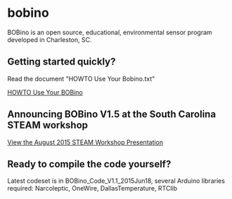 bobino
======

BOBino is an open source, educational, environmental sensor program developed in Charleston, SC.

## Getting started quickly? 

Read the document "HOWTO Use Your Bobino.txt"

[HOWTO Use Your BOBino](https://gist.github.com/ntbrock/bobino/blob/master/Documentation/HOWTO_Use_Your_Bobino.txt)

## Announcing BOBino V1.5 at the South Carolina STEAM workshop

[View the August 2015 STEAM Workshop Presentation](https://gist.github.com/ntbrock/bobino/blob/master/Documentation/BOBino%20STEAM%20Public%202015Aug.pdf)

## Ready to compile the code yourself?

Latest codeset is in BOBino_Code_V1.1_2015Jun18, several Arduino libraries required: Narcoleptic, OneWire, DallasTemperature, RTClib
